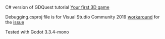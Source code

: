 C# version of GDQuest tutorial [Your first 3D game](https://www.gdquest.com/tutorial/godot/learning-paths/getting-started-in-2021/chapter/11.your-first-3d-game/)

Debugging.csproj file is for Visual Studio Community 2019 [workaround](https://github.com/LaDiagonaleDuPoulpe/godot-mono-example-with-debug-enable/tree/main/Debugging) for the [issue](https://github.com/godotengine/godot-csharp-visualstudio/issues/10)

Tested with Godot 3.3.4-mono

